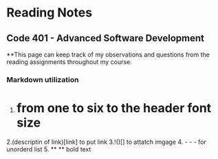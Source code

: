 # Reading Notes

## Code 401 - Advanced Software Development

**This page can keep track of my observations and questions from the reading assignments throughout my course.

### Markdown utilization 
1. # from one to six to the header font size
2.(descriptin of link)[link] to put link
3.!()[] to attatch imgage
4. - - - for unorderd list
5. ** ** bold text
